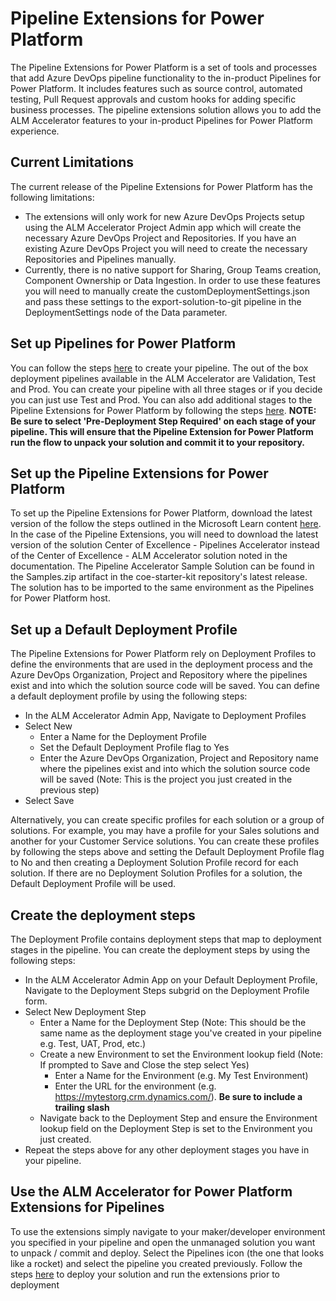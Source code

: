 # Pipeline Extensions for Power Platform

The Pipeline Extensions for Power Platform is a set of tools and processes that add Azure DevOps pipeline functionality to the in-product Pipelines for Power Platform. It includes features such as source control, automated testing, Pull Request approvals and custom hooks for adding specific business processes. The pipeline extensions solution allows you to add the ALM Accelerator features to your in-product Pipelines for Power Platform experience.

## Current Limitations

The current release of the Pipeline Extensions for Power Platform has the following limitations:
 - The extensions will only work for new Azure DevOps Projects setup using the ALM Accelerator Project Admin app which will create the necessary Azure DevOps Project and Repositories. If you have an existing Azure DevOps Project you will need to create the necessary Repositories and Pipelines manually.
 - Currently, there is no native support for Sharing, Group Teams creation, Component Ownership or Data Ingestion. In order to use these features you will need to manually create the customDeploymentSettings.json and pass these settings to the export-solution-to-git pipeline in the DeploymentSettings node of the Data parameter.

## Set up Pipelines for Power Platform

You can follow the steps [here](https://learn.microsoft.com/en-us/power-platform/alm/set-up-pipelines) to create your pipeline. The out of the box deployment pipelines available in the ALM Accelerator are Validation, Test and Prod. You can create your pipeline with all three stages or if you decide you can just use Test and Prod. You can also add additional stages to the Pipeline Extensions for Power Platform by following the steps [here](https://learn.microsoft.com/en-us/power-platform/guidance/alm-accelerator/customize-deployment-pipelines).
**NOTE: Be sure to select 'Pre-Deployment Step Required' on each stage of your pipeline. This will ensure that the Pipeline Extension for Power Platform run the flow to unpack your solution and commit it to your repository.**

## Set up the Pipeline Extensions for Power Platform

To set up the Pipeline Extensions for Power Platform, download the latest version of the follow the steps outlined in the Microsoft Learn content [here](https://learn.microsoft.com/en-us/power-platform/guidance/alm-accelerator/setup-admin-tasks). In the case of the Pipeline Extensions, you will need to download the latest version of the solution Center of Excellence - Pipelines Accelerator instead of the Center of Excellence - ALM Accelerator solution noted in the documentation. The Pipeline Accelerator Sample Solution can be found in the Samples.zip artifact in the coe-starter-kit repository's latest release. The solution has to be imported to the same environment as the Pipelines for Power Platform host.

## Set up a Default Deployment Profile

The Pipeline Extensions for Power Platform rely on Deployment Profiles to define the environments that are used in the deployment process and the Azure DevOps Organization, Project and Repository where the pipelines exist and into which the solution source code will be saved. You can define a default deployment profile by using the following steps:
 - In the ALM Accelerator Admin App, Navigate to Deployment Profiles
 - Select New
    - Enter a Name for the Deployment Profile
    - Set the Default Deployment Profile flag to Yes
    - Enter the Azure DevOps Organization, Project and Repository name where the pipelines exist and into which the solution source code will be saved (Note: This is the project you just created in the previous step)
- Select Save

Alternatively, you can create specific profiles for each solution or a group of solutions. For example, you may have a profile for your Sales solutions and another for your Customer Service solutions. You can create these profiles by following the steps above and setting the Default Deployment Profile flag to No and then creating a Deployment Solution Profile record for each solution. If there are no Deployment Solution Profiles for a solution, the Default Deployment Profile will be used.

## Create the deployment steps

The Deployment Profile contains deployment steps that map to deployment stages in the pipeline. You can create the deployment steps by using the following steps:
 - In the ALM Accelerator Admin App on your Default Deployment Profile, Navigate to the Deployment Steps subgrid on the Deployment Profile form.
 - Select New Deployment Step
    - Enter a Name for the Deployment Step (Note: This should be the same name as the deployment stage you've created in your pipeline e.g. Test, UAT, Prod, etc.)
    - Create a new Environment to set the Environment lookup field (Note: If prompted to Save and Close the step select Yes)
        - Enter a Name for the Environment (e.g. My Test Environment)
        - Enter the URL for the environment (e.g. https://mytestorg.crm.dynamics.com/). **Be sure to include a trailing slash**
    - Navigate back to the Deployment Step and ensure the Environment lookup field on the Deployment Step is set to the Environment you just created.
- Repeat the steps above for any other deployment stages you have in your pipeline.

## Use the ALM Accelerator for Power Platform Extensions for Pipelines

To use the extensions simply navigate to your maker/developer environment you specified in your pipeline and open the unmanaged solution you want to unpack / commit and deploy. Select the Pipelines icon (the one that looks like a rocket) and select the pipeline you created previously. Follow the steps [here](https://learn.microsoft.com/en-us/power-platform/alm/run-pipeline) to deploy your solution and run the extensions prior to deployment 
